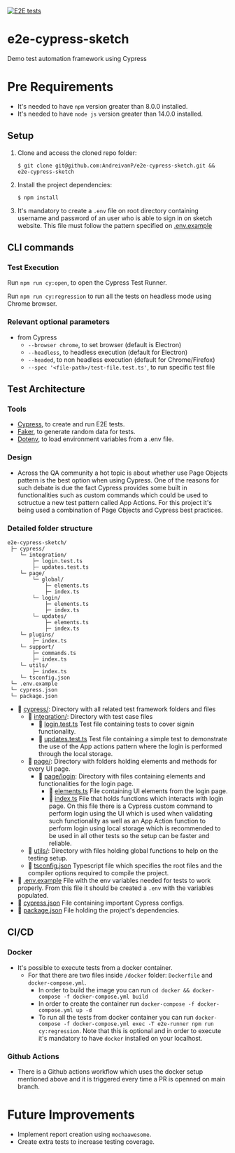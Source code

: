 [![E2E tests](https://github.com/AndreivanP/e2e-cypress-sketch/actions/workflows/ci.yml/badge.svg)](https://github.com/AndreivanP/e2e-cypress-sketch/actions/workflows/ci.yml)

# e2e-cypress-sketch
Demo test automation framework using Cypress

# Pre Requirements
- It's needed to have `npm` version greater than 8.0.0 installed.
- It's needed to have `node js` version greater than 14.0.0 installed.

## Setup

1. Clone and access the cloned repo folder:

    `$ git clone git@github.com:AndreivanP/e2e-cypress-sketch.git && e2e-cypress-sketch`

2. Install the project dependencies:

    `$ npm install`

3. It's mandatory to create a `.env` file on root directory containing username and password of an user who is able to sign in on sketch website. This file must follow the pattern specified on [.env.example](.env.example)

## CLI commands
### Test Execution

Run `npm run cy:open`, to open the Cypress Test Runner.

Run `npm run cy:regression` to run all the tests on headless mode using Chrome browser.

### Relevant optional parameters

* from Cypress
  * `--browser chrome`, to set browser (default is Electron)
  * `--headless`, to headless execution (default for Electron)
  * `--headed`, to non headless execution (default for Chrome/Firefox)
  * `--spec '<file-path>/test-file.test.ts'`, to run specific test file

## Test Architecture
### Tools

* [Cypress][test-tool], to create and run E2E tests.
* [Faker][data-tool], to generate random data for tests.
* [Dotenv][env-tool], to load environment variables from a .env file.

### Design

* Across the QA community a hot topic is about whether use Page Objects pattern is the best option when using Cypress. One of the reasons for such debate is due the fact Cypress provides some built in functionalities such as custom commands which could be used to sctructue a new test pattern called App Actions. For this project it's being used a combination of Page Objects and Cypress best practices.

### Detailed folder structure

```
e2e-cypress-sketch/
 ├─ cypress/
    └─ integration/
        ├─ login.test.ts
        ├─ updates.test.ts
    └─ page/
        └─ global/
            ├─ elements.ts
            ├─ index.ts
        └─ login/
            ├─ elements.ts
            ├─ index.ts
        └─ updates/
            ├─ elements.ts
            ├─ index.ts
    └─ plugins/
        ├─ index.ts
    └─ support/
        ├─ commands.ts
        ├─ index.ts
    └─ utils/
        ├─ index.ts
    └─ tsconfig.json
 └─ .env.example
 └─ cypress.json
 └─ package.json

```

- :file_folder: [cypress/](cypress): Directory with all related test framework folders and files
    - :file_folder: [integration/](cypress/integration): Directory with test case files
        - :page_with_curl: [login.test.ts](cypress/integration/login.test.ts) Test file containing tests to cover signin functionality.
        - :page_with_curl: [updates.test.ts](cypress/integration/updates.test.ts) Test file containing a simple test to demonstrate the use of the App actions pattern where the login is performed through the local storage.
    - :file_folder: [page/](cypress/page): Directory with folders holding elements and methods for every UI page.
        - :file_folder: [page/login](cypress/page/login/): Directory with files containing elements and functionalities for the login page.
            - :page_with_curl: [elements.ts](cypress/page/login/elements.ts) File containing UI elements from the login page.
            - :page_with_curl: [index.ts](cypress/page/login/index.ts) File that holds functions which interacts with login page. On this file there is a Cypress custom command to perform login using the UI which is used when validating such functionality as well as an App Action function to perform login using local storage which is recommended to be used in all other tests so the setup can be faster and reliable.
     - :file_folder: [utils/](cypress/utils): Directory with files holding global functions to help on the testing setup.
    - :page_with_curl: [tsconfig.json](cypress/tsconfig.json) Typescript file which specifies the root files and the compiler options required to compile the project.
- :page_with_curl: [.env.example](.env.example) File with the env variables needed for tests to work properly. From this file it should be created a `.env` with the variables populated.
- :page_with_curl: [cypress.json](cypress.json) File containing important Cypress configs.
- :page_with_curl: [package.json](package.json) File holding the project's dependencies.

## CI/CD
### Docker

- It's possible to execute tests from a docker container. 
    * For that there are two files inside `/docker` folder: `Dockerfile` and `docker-compose.yml`. 
        * In order to build the image you can run `cd docker && docker-compose -f docker-compose.yml build` 
        * In order to create the container run `docker-compose -f docker-compose.yml up -d` 
        * To run all the tests from docker container you can run `docker-compose -f docker-compose.yml exec -T e2e-runner npm run cy:regression`. 
        Note that this is optional and in order to execute it's mandatory to have `docker` installed on your localhost.

### Github Actions

- There is a Github actions workflow which uses the docker setup mentioned above and it is triggered every time a PR is openned on main branch.

# Future Improvements

- Implement report creation using `mochaawesome`.
- Create extra tests to increase testing coverage.

<!-- Links list -->
[test-tool]: https://www.cypress.io/how-it-works
[data-tool]: https://www.npmjs.com/package/@faker-js/faker
[env-tool]: https://www.npmjs.com/package/dotenv